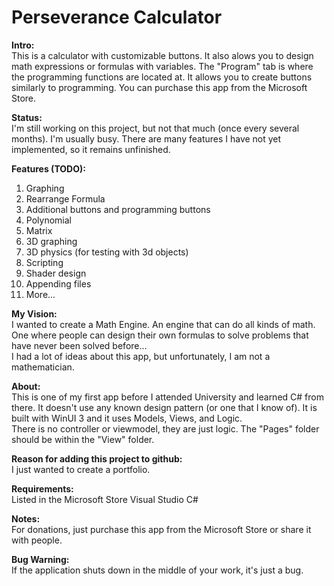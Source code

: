# Perseverance Calculator


<strong>Intro:</strong><br/>
This is a calculator with customizable buttons.  It also alows you to design math expressions or formulas with variables.
The "Program" tab is where the programming functions are located at.  It allows you to create buttons similarly to programming.
You can purchase this app from the Microsoft Store.


<strong>Status:</strong> <br/>
I'm still working on this project, but not that much (once every several months).
I'm usually busy.
There are many features I have not yet implemented, so it remains unfinished.


<strong>Features (TODO):</strong>
1. Graphing
2. Rearrange Formula
3. Additional buttons and programming buttons
4. Polynomial
5. Matrix
6. 3D graphing
7. 3D physics (for testing with 3d objects)
8. Scripting
9. Shader design
10. Appending files
11. More...


<strong>My Vision:</strong><br/>
I wanted to create a Math Engine.  An engine that can do all kinds of math.  One where people can design their own formulas to solve problems that have never been solved before...  
I had a lot of ideas about this app, but unfortunately, I am not a mathematician.  


<strong>About:</strong><br/>
This is one of my first app before I attended University and learned C# from there.  It doesn't use any known design pattern (or one that I know of).  It is built with WinUI 3 and it uses Models, Views, and Logic.  
There is no controller or viewmodel, they are just logic.  The "Pages" folder should be within the "View" folder.


<strong>Reason for adding this project to github:</strong><br/>
I just wanted to create a portfolio.


<strong>Requirements:</strong><br/>
Listed in the Microsoft Store
Visual Studio
C#


<strong>Notes:</strong><br/>
For donations, just purchase this app from the Microsoft Store or share it with people.


<strong>Bug Warning:</strong><br/>
If the application shuts down in the middle of your work, it's just a bug.

